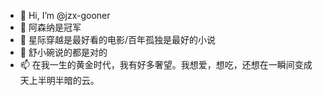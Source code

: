 - 👋 Hi, I’m @jzx-gooner
- 👀 阿森纳是冠军
- 🌱 星际穿越是最好看的电影/百年孤独是最好的小说
- 💞️ 舒小碗说的都是对的
- 📫 在我一生的黄金时代，我有好多奢望。我想爱，想吃，还想在一瞬间变成天上半明半暗的云。

<!---
jzx-gooner/jzx-gooner is a ✨ special ✨ repository because its `README.md` (this file) appears on your GitHub profile.
You can click the Preview link to take a look at your changes.
--->
